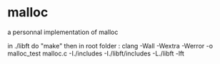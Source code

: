 # malloc
a personnal implementation of malloc

in ./libft do "make"
then in root folder :
clang -Wall -Wextra -Werror -o malloc_test malloc.c -I./includes -I./libft/includes -L./libft -lft
